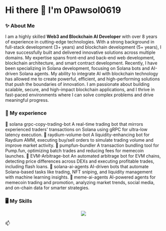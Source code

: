 # Hi there 👋 I'm 0Pawsol0619

### ✨ About Me
I am a highly skilled **Web3 and Blockchain AI Developer** with over 8 years of experience in cutting-edge technologies. With a strong background in full-stack development (3+ years) and blockchain development (5+ years), I have successfully built and delivered innovative solutions across multiple domains.
My expertise spans front-end and back-end web development, blockchain architecture, and smart contract development. Recently, I have been specializing in Solana development, focusing on Solana bots and AI-driven Solana agents. My ability to integrate AI with blockchain technology has allowed me to create powerful, efficient, and high-performing solutions that push the boundaries of innovation.
I am passionate about building scalable, secure, and high-impact blockchain applications, and I thrive in fast-paced environments where I can solve complex problems and drive meaningful progress.

### 👣 My experience 

💠 solana grpc-copy-trading-bot
A real-time trading bot that mirrors experienced traders' transactions on Solana using gRPC for ultra-low latency execution.
💠 raydium-volume-bot
A liquidity-enhancing bot for Raydium AMM, executing buy/sell orders to simulate trading volume and improve market activity.
💠 pumpfun-bundler
A transaction bundling tool for Pump.fun, optimizing batch trades and reducing fees for memecoin launches.
💠 EVM-Arbitrage-bot
An automated arbitrage bot for EVM chains, detecting price differences across DEXs and executing profitable trades, including flash loans.
💠 solana-ai-agents
AI-driven bots that automate Solana-based tasks like trading, NFT sniping, and liquidity management with machine learning insights.
💠 meme-ai-agents
AI-powered agents for memecoin trading and promotion, analyzing market trends, social media, and on-chain data for smarter strategies.

### 🖥️ My Skills


<p align="center">
  <a href="https://skillicons.dev">
    <img src="https://skillicons.dev/icons?i=c,cpp,html,css,sass,js,bootstrap,tailwind,styledcomponents,ts,react,nextjs,vite,nodejs,vue,express,npm,yarn,gcp,ai,java,jquery,php,phpstorm,laravel,mysql,mongodb,postman,rails,ruby,bots,rust,solidity,ubuntu,wordpress,sublime,visualstudio,vscode,figma,git,github,githubactions,gitlab,powershell" />
  </a>
</p>

📫
